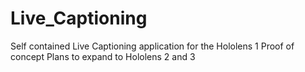 # Live_Captioning
Self contained Live Captioning application for the Hololens 1
Proof of concept 
Plans to expand to Hololens 2 and 3
